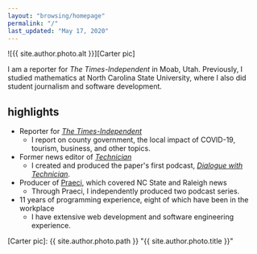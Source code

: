 ```yaml
---
layout: "browsing/homepage"
permalink: "/"
last_updated: "May 17, 2020"
---
```


![{{ site.author.photo.alt }}][Carter pic]

I am a reporter for _The Times-Independent_ in Moab, Utah. Previously, I studied mathematics at North Carolina State University, where I also did student journalism and software development.

## highlights

* Reporter for _[The Times-Independent]_
    * I report on county government, the local impact of COVID-19, tourism, business, and other topics.
* Former news editor of _[Technician]_
    * I created and produced the paper's first podcast, _[Dialogue with Technician]_.
* Producer of [Praeci], which covered NC State and Raleigh news
    * Through Praeci, I independently produced two podcast series.
* 11 years of programming experience, eight of which have been in the workplace
    * I have extensive web development and software engineering experience.

[Carter pic]: {{ site.author.photo.path }} "{{ site.author.photo.title }}"

[Dialogue with Technician]: https://overcast.fm/itunes1275744725/dialogue-with-technician
[Praeci]: https://praeci.com
[Technician]: https://technicianonline.com
[The Journal]: https://the-journal.com
[The Times-Independent]: https://moabtimes.com
